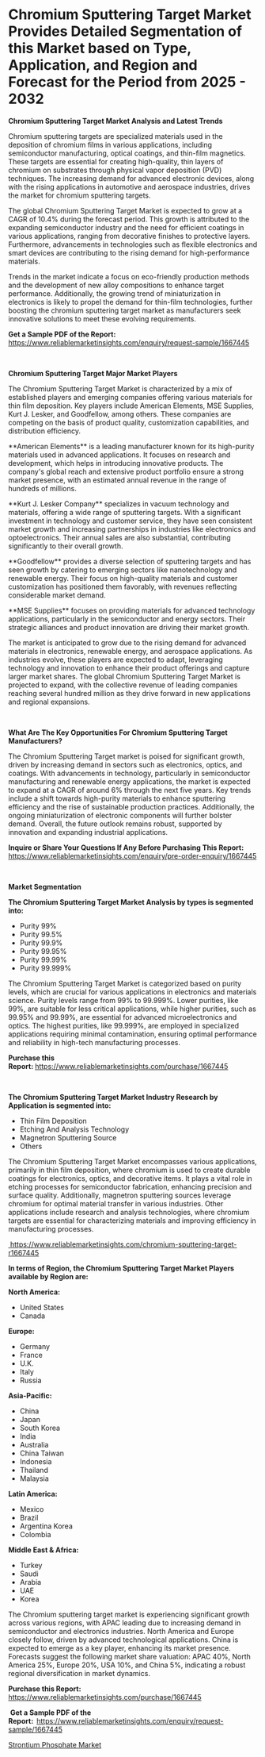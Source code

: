 <p><h1>Chromium Sputtering Target Market Provides Detailed Segmentation of this Market based on Type, Application, and Region and Forecast for the Period from 2025 - 2032</h1></p><p><strong>Chromium Sputtering Target Market Analysis and Latest Trends</strong></p>
<p><p>Chromium sputtering targets are specialized materials used in the deposition of chromium films in various applications, including semiconductor manufacturing, optical coatings, and thin-film magnetics. These targets are essential for creating high-quality, thin layers of chromium on substrates through physical vapor deposition (PVD) techniques. The increasing demand for advanced electronic devices, along with the rising applications in automotive and aerospace industries, drives the market for chromium sputtering targets.</p><p>The global Chromium Sputtering Target Market is expected to grow at a CAGR of 10.4% during the forecast period. This growth is attributed to the expanding semiconductor industry and the need for efficient coatings in various applications, ranging from decorative finishes to protective layers. Furthermore, advancements in technologies such as flexible electronics and smart devices are contributing to the rising demand for high-performance materials. </p><p>Trends in the market indicate a focus on eco-friendly production methods and the development of new alloy compositions to enhance target performance. Additionally, the growing trend of miniaturization in electronics is likely to propel the demand for thin-film technologies, further boosting the chromium sputtering target market as manufacturers seek innovative solutions to meet these evolving requirements.</p></p>
<p><strong>Get a Sample PDF of the Report:&nbsp;</strong> <a href="https://www.reliablemarketinsights.com/enquiry/request-sample/1667445?utm_campaign=3200&utm_medium=2&utm_source=Github&utm_content=ia&utm_term=07032025&utm_id=chromium-sputtering-target">https://www.reliablemarketinsights.com/enquiry/request-sample/1667445</a></p>
<p>&nbsp;</p>
<p><strong>Chromium Sputtering Target Major Market Players</strong></p>
<p><p>The Chromium Sputtering Target Market is characterized by a mix of established players and emerging companies offering various materials for thin film deposition. Key players include American Elements, MSE Supplies, Kurt J. Lesker, and Goodfellow, among others. These companies are competing on the basis of product quality, customization capabilities, and distribution efficiency.</p><p>**American Elements** is a leading manufacturer known for its high-purity materials used in advanced applications. It focuses on research and development, which helps in introducing innovative products. The company's global reach and extensive product portfolio ensure a strong market presence, with an estimated annual revenue in the range of hundreds of millions.</p><p>**Kurt J. Lesker Company** specializes in vacuum technology and materials, offering a wide range of sputtering targets. With a significant investment in technology and customer service, they have seen consistent market growth and increasing partnerships in industries like electronics and optoelectronics. Their annual sales are also substantial, contributing significantly to their overall growth.</p><p>**Goodfellow** provides a diverse selection of sputtering targets and has seen growth by catering to emerging sectors like nanotechnology and renewable energy. Their focus on high-quality materials and customer customization has positioned them favorably, with revenues reflecting considerable market demand.</p><p>**MSE Supplies** focuses on providing materials for advanced technology applications, particularly in the semiconductor and energy sectors. Their strategic alliances and product innovation are driving their market growth.</p><p>The market is anticipated to grow due to the rising demand for advanced materials in electronics, renewable energy, and aerospace applications. As industries evolve, these players are expected to adapt, leveraging technology and innovation to enhance their product offerings and capture larger market shares. The global Chromium Sputtering Target Market is projected to expand, with the collective revenue of leading companies reaching several hundred million as they drive forward in new applications and regional expansions.</p></p>
<p>&nbsp;</p>
<p><strong>What Are The Key Opportunities For Chromium Sputtering Target Manufacturers?</strong></p>
<p><p>The Chromium Sputtering Target market is poised for significant growth, driven by increasing demand in sectors such as electronics, optics, and coatings. With advancements in technology, particularly in semiconductor manufacturing and renewable energy applications, the market is expected to expand at a CAGR of around 6% through the next five years. Key trends include a shift towards high-purity materials to enhance sputtering efficiency and the rise of sustainable production practices. Additionally, the ongoing miniaturization of electronic components will further bolster demand. Overall, the future outlook remains robust, supported by innovation and expanding industrial applications.</p></p>
<p><strong>Inquire or Share Your Questions If Any Before Purchasing This Report:</strong> <a href="https://www.reliablemarketinsights.com/enquiry/pre-order-enquiry/1667445?utm_campaign=3200&utm_medium=2&utm_source=Github&utm_content=ia&utm_term=07032025&utm_id=chromium-sputtering-target">https://www.reliablemarketinsights.com/enquiry/pre-order-enquiry/1667445</a></p>
<p>&nbsp;</p>
<p><strong>Market Segmentation</strong></p>
<p><strong>The Chromium Sputtering Target Market Analysis by types is segmented into:</strong></p>
<p><ul><li>Purity 99%</li><li>Purity 99.5%</li><li>Purity 99.9%</li><li>Purity 99.95%</li><li>Purity 99.99%</li><li>Purity 99.999%</li></ul></p>
<p><p>The Chromium Sputtering Target Market is categorized based on purity levels, which are crucial for various applications in electronics and materials science. Purity levels range from 99% to 99.999%. Lower purities, like 99%, are suitable for less critical applications, while higher purities, such as 99.95% and 99.99%, are essential for advanced microelectronics and optics. The highest purities, like 99.999%, are employed in specialized applications requiring minimal contamination, ensuring optimal performance and reliability in high-tech manufacturing processes.</p></p>
<p><strong>Purchase this Report:&nbsp;</strong><a href="https://www.reliablemarketinsights.com/purchase/1667445?utm_campaign=3200&utm_medium=2&utm_source=Github&utm_content=ia&utm_term=07032025&utm_id=chromium-sputtering-target">https://www.reliablemarketinsights.com/purchase/1667445</a></p>
<p>&nbsp;</p>
<p><strong>The Chromium Sputtering Target Market Industry Research by Application is segmented into:</strong></p>
<p><ul><li>Thin Film Deposition</li><li>Etching And Analysis Technology</li><li>Magnetron Sputtering Source</li><li>Others</li></ul></p>
<p><p>The Chromium Sputtering Target Market encompasses various applications, primarily in thin film deposition, where chromium is used to create durable coatings for electronics, optics, and decorative items. It plays a vital role in etching processes for semiconductor fabrication, enhancing precision and surface quality. Additionally, magnetron sputtering sources leverage chromium for optimal material transfer in various industries. Other applications include research and analysis technologies, where chromium targets are essential for characterizing materials and improving efficiency in manufacturing processes.</p></p>
<p><a href="https://www.reliablemarketinsights.com/chromium-sputtering-target-r1667445?utm_campaign=3200&utm_medium=2&utm_source=Github&utm_content=ia&utm_term=07032025&utm_id=chromium-sputtering-target">&nbsp;https://www.reliablemarketinsights.com/chromium-sputtering-target-r1667445</a></p>
<p><strong>In terms of Region, the Chromium Sputtering Target Market Players available by Region are:</strong></p>
<p>
    <p> <strong> North America: </strong>
        <ul>
            <li>United States</li>
            <li>Canada</li>
        </ul>
        </p> 
    <p> <strong> Europe: </strong>
        <ul>
            <li>Germany</li>
            <li>France</li>
            <li>U.K.</li>
            <li>Italy</li>
            <li>Russia</li>
        </ul>
        </p> 
    <p> <strong> Asia-Pacific: </strong>
        <ul>
            <li>China</li>
            <li>Japan</li>
            <li>South Korea</li>
            <li>India</li>
            <li>Australia</li>
            <li>China Taiwan</li>
            <li>Indonesia</li>
            <li>Thailand</li>
            <li>Malaysia</li>
        </ul>
        </p> 
    <p> <strong> Latin America: </strong>
        <ul>
            <li>Mexico</li>
            <li>Brazil</li>
            <li>Argentina Korea</li>
            <li>Colombia</li>
        </ul>
        </p> 
    <p> <strong> Middle East & Africa: </strong>
        <ul>
            <li>Turkey</li>
            <li>Saudi</li>
            <li>Arabia</li>
            <li>UAE</li>
            <li>Korea</li>
        </ul>
    </p>
    </p>
<p><p>The Chromium sputtering target market is experiencing significant growth across various regions, with APAC leading due to increasing demand in semiconductor and electronics industries. North America and Europe closely follow, driven by advanced technological applications. China is expected to emerge as a key player, enhancing its market presence. Forecasts suggest the following market share valuation: APAC 40%, North America 25%, Europe 20%, USA 10%, and China 5%, indicating a robust regional diversification in market dynamics.</p></p>
<p><strong>Purchase this Report: </strong><a href="https://www.reliablemarketinsights.com/purchase/1667445?utm_campaign=3200&utm_medium=2&utm_source=Github&utm_content=ia&utm_term=07032025&utm_id=chromium-sputtering-target">https://www.reliablemarketinsights.com/purchase/1667445</a></p>
<p>&nbsp;<strong>Get a Sample PDF of the Report:&nbsp;&nbsp;</strong><a href="https://www.reliablemarketinsights.com/enquiry/request-sample/1667445?utm_campaign=3200&utm_medium=2&utm_source=Github&utm_content=ia&utm_term=07032025&utm_id=chromium-sputtering-target">https://www.reliablemarketinsights.com/enquiry/request-sample/1667445</a></p>
<p><strong></strong></p>
<p><p><a href="https://github.com/lefiobakali/Market-Research-Report-List-1/blob/main/strontium-phosphate-market.md?utm_campaign=3200&utm_medium=2&utm_source=Github&utm_content=ia&utm_term=07032025&utm_id=chromium-sputtering-target">Strontium Phosphate Market</a></p></p>